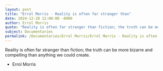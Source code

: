 ```yaml
---
layout: post
title: "Errol Morris - Reality is often far stranger than"
date: 2024-12-28 12:00:00 -0000
author: Errol Morris
quote: "Reality is often far stranger than fiction; the truth can be more bizarre and compelling than anything we could create."
subject: Documentaries
permalink: /Documentaries/Errol Morris/Errol Morris - Reality is often far stranger than
---
```


Reality is often far stranger than fiction; the truth can be more bizarre and compelling than anything we could create.

- Errol Morris
